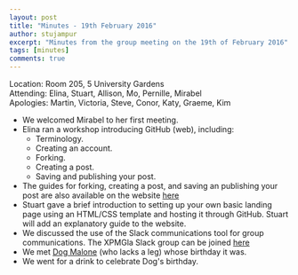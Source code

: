 ```yaml
---
layout: post
title: "Minutes - 19th February 2016"
author: stujampur
excerpt: "Minutes from the group meeting on the 19th of February 2016"
tags: [minutes]
comments: true
---
```


Location: Room 205, 5 University Gardens
<br />
Attending: Elina, Stuart, Allison, Mo, Pernille, Mirabel
<br />
Apologies: Martin, Victoria, Steve, Conor, Katy, Graeme, Kim

* We welcomed Mirabel to her first meeting.
* Elina ran a workshop introducing GitHub (web), including:
  - Terminology.
  - Creating an account.
  - Forking.
  - Creating a post.
  - Saving and publishing your post.
* The guides for forking, creating a post, and saving an publishing your post are also available on the website [here](http://xpmgla.github.io/posts/)
* Stuart gave a brief introduction to setting up your own basic landing page using an HTML/CSS template and hosting it through GitHub. Stuart will add an explanatory guide to the website.
* We discussed the use of the Slack communications tool for group communications. The XPMGla Slack group can be joined [here](https://xpmgla.slack.com/signup)
* We met [Dog Malone](https://twitter.com/doglacksaleg) (who lacks a leg) whose birthday it was.
* We went for a drink to celebrate Dog's birthday.
